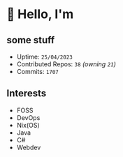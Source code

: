 # 👋 Hello, I'm 

## some stuff

- Uptime: `25/04/2023`
- Contributed Repos: `38` *(owning `21`)*
- Commits: `1707`

## Interests

- FOSS
- DevOps
- Nix(OS)
- Java
- C#
- Webdev
